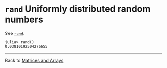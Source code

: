 # `rand` Uniformly distributed random numbers

See [`rand`](https://docs.julialang.org/en/latest/stdlib/Random/#Base.rand).

```
julia> rand()
0.03810192504276655
```

***

Back to [Matrices and Arrays](https://github.com/pbouffard/matlabtojulia/wiki/Language-Fundamentals#matrices-and-arrays)